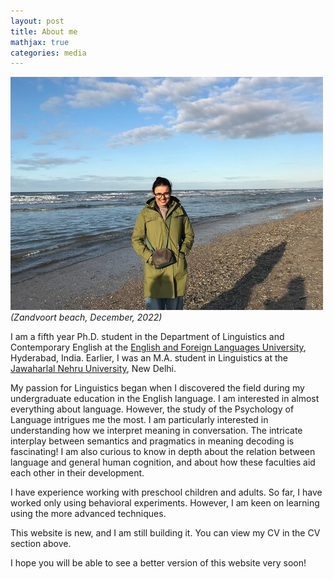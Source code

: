 ```yaml
---
layout: post
title: About me
mathjax: true
categories: media
---
```

![Netherlands](website_profile.jpg)
*(Zandvoort beach, December, 2022)*

I am a fifth year Ph.D. student in the Department of Linguistics and Contemporary English at the [English and Foreign Languages University](http://www.efluniversity.ac.in/), Hyderabad, India. Earlier, I was an M.A. student in Linguistics at the [Jawaharlal Nehru University](https://www.jnu.ac.in/main/), New Delhi. 

My passion for Linguistics began when I discovered the field during my undergraduate education in the English language. I am interested in almost everything about language. However, the study of the Psychology of Language intrigues me the most. I am particularly interested in understanding how we interpret meaning in conversation. The intricate interplay between semantics and pragmatics in meaning decoding is fascinating! 
I am also curious to know in depth about the relation between language and general human cognition, and about how these faculties aid each other in their development. 

I have experience working with preschool children and adults. So far, I have worked only using behavioral experiments. However, I am keen on learning using the more advanced techniques.  

This website is new, and I am still building it. You can view my CV in the CV section above. 

I hope you will be able to see a better version of this website very soon! 
